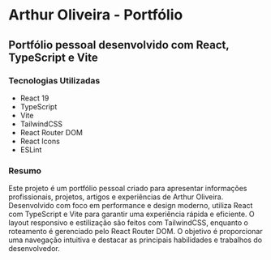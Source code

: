 # Arthur Oliveira - Portfólio

## Portfólio pessoal desenvolvido com React, TypeScript e Vite

### Tecnologias Utilizadas

- React 19
- TypeScript
- Vite
- TailwindCSS
- React Router DOM
- React Icons
- ESLint

### Resumo

Este projeto é um portfólio pessoal criado para apresentar informações profissionais, projetos, artigos e experiências de Arthur Oliveira. Desenvolvido com foco em performance e design moderno, utiliza React com TypeScript e Vite para garantir uma experiência rápida e eficiente. O layout responsivo e estilização são feitos com TailwindCSS, enquanto o roteamento é gerenciado pelo React Router DOM. O objetivo é proporcionar uma navegação intuitiva e destacar as principais habilidades e trabalhos do desenvolvedor.
